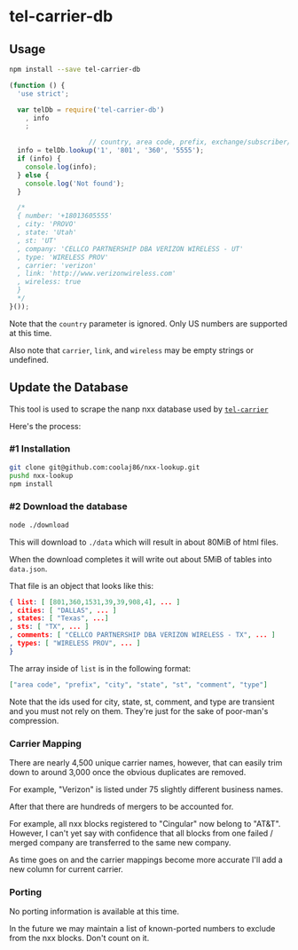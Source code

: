 # tel-carrier-db

## Usage

```bash
npm install --save tel-carrier-db
```

```javascript
(function () {
  'use strict';

  var telDb = require('tel-carrier-db')
    , info
    ;

                    // country, area code, prefix, exchange/subscriber/line
  info = telDb.lookup('1', '801', '360', '5555');
  if (info) {
    console.log(info);
  } else {
    console.log('Not found');
  }

  /*
  { number: '+18013605555'
  , city: 'PROVO'
  , state: 'Utah'
  , st: 'UT'
  , company: 'CELLCO PARTNERSHIP DBA VERIZON WIRELESS - UT'
  , type: 'WIRELESS PROV'
  , carrier: 'verizon'
  , link: 'http://www.verizonwireless.com'
  , wireless: true
  }
  */
}());
```

Note that the `country` parameter is ignored.
Only US numbers are supported at this time.

Also note that `carrier`, `link`, and `wireless` may be empty strings or undefined.

## Update the Database

This tool is used to scrape the nanp nxx database used by
[`tel-carrier`](https://github.com/coolaj86/node-tel-carrier)

Here's the process:

### \#1 Installation

```bash
git clone git@github.com:coolaj86/nxx-lookup.git
pushd nxx-lookup
npm install
```
### \#2 Download the database

```bash
node ./download
```

This will download to `./data` which will result in about 80MiB of html files.

When the download completes it will write out about 5MiB of tables into `data.json`.

That file is an object that looks like this:

```json
{ list: [ [801,360,1531,39,39,908,4], ... ]
, cities: [ "DALLAS", ... ]
, states: [ "Texas", ...]
, sts: [ "TX", ... ]
, comments: [ "CELLCO PARTNERSHIP DBA VERIZON WIRELESS - TX", ... ]
, types: [ "WIRELESS PROV", ... ]
}
```

The array inside of `list` is in the following format:

```json
["area code", "prefix", "city", "state", "st", "comment", "type"]
```

Note that the ids used for city, state, st, comment, and type are transient
and you must not rely on them.
They're just for the sake of poor-man's compression.

### Carrier Mapping

There are nearly 4,500 unique carrier names, however,
that can easily trim down to around 3,000 once the
obvious duplicates are removed.

For example, "Verizon" is listed under 75 slightly different business names.

After that there are hundreds of mergers to be accounted for.

For example, all nxx blocks registered to "Cingular" now belong to "AT&T".
However, I can't yet say with confidence that all blocks from one failed / merged
company are transferred to the same new company.

As time goes on and the carrier mappings become more accurate I'll add a new column
for current carrier.

### Porting

No porting information is available at this time.

In the future we may maintain a list of known-ported numbers to exclude from the nxx blocks.
Don't count on it.
